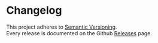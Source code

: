# Changelog

This project adheres to [Semantic Versioning](http://semver.org/).  
Every release is documented on the Github [Releases](https://github.com/robinvdvleuten/vuex-persistedstate/releases) page.
